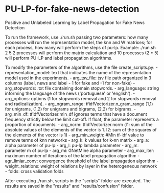 # PU-LP-for-fake-news-detection
Positive and Unlabeled Learning by Label Propagation for Fake News Detection


To run the framework, use ./run.sh passing two parameters: how many processes will run the representation model, the knn and W matrices; for each process, how many will perform the steps of pu-lp.
Example: ./run.sh 2 5
2 processes will perform the matrix calculation and 10 processes (2 * 5) will perform PU-LP and label propagation algorithms.

To modify the parameters of the algorithms, use the file create_scripts.py:
	- representation_model: text that indicates the name of the representation model used in the experiments.
	- arg_tsv_file: tsv file path organized in 3 columns (label, news and label - 1 for fake and -1 for non-fake)
	- arg_stopwords: .txt file containing domain stopwords.
	- arg_language: string informing the language of the news ('portuguese' or 'english').
	- arg_options: options (1 for stopwords removal and 2 for stopwords removal and radicalization).
	- arg_ngram_range: tfidfVectorizer.n_gram_range (1,1) for unigrams, (1,2) for unigrams and bigrams, (2,2) for bigrams.
	- arg_min_df: tfidfVectorizer.min_df ignores terms that have a document frequency strictly below the limit cut-off. If float, the parameter represents a proportion of documents.
	- arg_norm: tfidfVectorizer.norm (l1: sum of the absolute values ​​of the elements of the vector is 1. l2: sum of the squares of the elements of the vector is 1)
	- arg_min_weigth: #Min tf-idf value to remove terms of knn networks
	- arg_k: k values for k-nn matrix
	- arg_a: alpha parameter of pu-lp
	- arg_l: pu-lp lambda parameter
	- arg_m: parameter m of pu-lp
	- arg_mi: GNetMine alpha parameter
	- arg_max_iter: maximum number of iterations of the label propagation algorithm
	- agr_limiar_conv: convergence threshold of the label propagation algorithm
	- weight_relations: weight of relations by layer in the heterogeneous network
	- folds: cross validation folds

After executing ./run.sh, scripts in the "scripts" folder are executed. The results are saved in the "results" and "results/confusion" folder.

